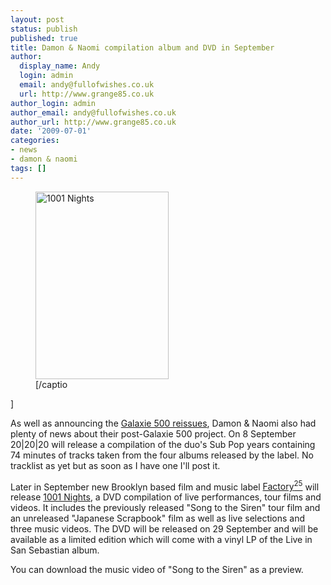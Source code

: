```yaml
---
layout: post
status: publish
published: true
title: Damon & Naomi compilation album and DVD in September
author:
  display_name: Andy
  login: admin
  email: andy@fullofwishes.co.uk
  url: http://www.grange85.co.uk
author_login: admin
author_email: andy@fullofwishes.co.uk
author_url: http://www.grange85.co.uk
date: '2009-07-01'
categories:
- news
- damon & naomi
tags: []
---
```

<p><figure class="caption alignright" width="213" caption="1001 Nights"><img src="https://www.fullofwishes.co.uk/wp/wp-content/uploads/2009/07/siren.f25.png" alt="1001 Nights" title="1001 Nights - Damon & Naomi" width="213" height="300" class="size-full wp-image-1376" /><figcaption class="caption-text">[/captio</figcaption></figure>]
<p>As well as announcing the <a href="/2009/06/30/more-details-on-the-galaxie-500-vinyl-reissues/">Galaxie 500 reissues</a>, <span class="removed_link" title="http://www.damonandnaomi.com/frameset/frame.html">Damon & Naomi also had plenty of news</span> about their post-Galaxie 500 project. On 8 September <span class="removed_link" title="http://20-20-20.com/frame/frame.html">20|20|20</span> will release a compilation of the duo's Sub Pop years containing 74 minutes of tracks taken from the four albums released by the label. No tracklist as yet but as soon as I have one I'll post it.</p>
<p>Later in September new Brooklyn based film and music label <a href="http://www.factorytwentyfive.com/">Factory<sup>25</sup></a> will release <a href="http://taggingwind.squarespace.com/ftf2">1001 Nights</a>, a DVD compilation of live performances, tour films and videos. It includes the previously released "Song to the Siren" tour film and an unreleased "Japanese Scrapbook" film as well as live selections and three music videos. The DVD will be released on 29 September and will be available as a limited edition which will come with a vinyl LP of the Live in San Sebastian album.</p>
<p>You can download the music video of "Song to the Siren" as a preview.</p>
<div style="text-align:center;"><figure class="caption "><figcaption class="caption-text"></figcaption></figure></div>
